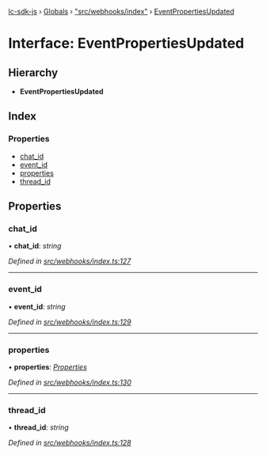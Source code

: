 [lc-sdk-js](../README.md) › [Globals](../globals.md) › ["src/webhooks/index"](../modules/_src_webhooks_index_.md) › [EventPropertiesUpdated](_src_webhooks_index_.eventpropertiesupdated.md)

# Interface: EventPropertiesUpdated

## Hierarchy

* **EventPropertiesUpdated**

## Index

### Properties

* [chat_id](_src_webhooks_index_.eventpropertiesupdated.md#chat_id)
* [event_id](_src_webhooks_index_.eventpropertiesupdated.md#event_id)
* [properties](_src_webhooks_index_.eventpropertiesupdated.md#properties)
* [thread_id](_src_webhooks_index_.eventpropertiesupdated.md#thread_id)

## Properties

###  chat_id

• **chat_id**: *string*

*Defined in [src/webhooks/index.ts:127](https://github.com/livechat/lc-sdk-js/blob/5281c0a/src/webhooks/index.ts#L127)*

___

###  event_id

• **event_id**: *string*

*Defined in [src/webhooks/index.ts:129](https://github.com/livechat/lc-sdk-js/blob/5281c0a/src/webhooks/index.ts#L129)*

___

###  properties

• **properties**: *[Properties](_src_objects_index_.properties.md)*

*Defined in [src/webhooks/index.ts:130](https://github.com/livechat/lc-sdk-js/blob/5281c0a/src/webhooks/index.ts#L130)*

___

###  thread_id

• **thread_id**: *string*

*Defined in [src/webhooks/index.ts:128](https://github.com/livechat/lc-sdk-js/blob/5281c0a/src/webhooks/index.ts#L128)*
